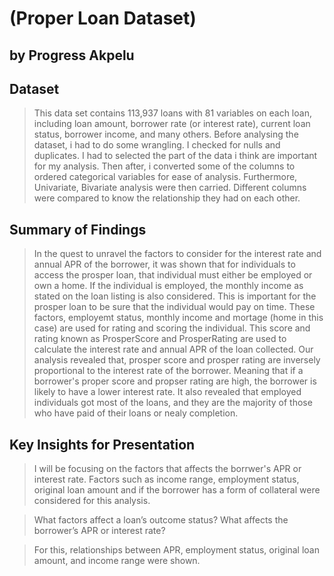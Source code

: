 # (Proper Loan Dataset)
## by Progress Akpelu


## Dataset

> This data set contains 113,937 loans with 81 variables on each loan, including loan amount, borrower rate (or interest rate), current loan status, borrower income, and many others. Before analysing the dataset, i had to do some wrangling. I checked for nulls and duplicates. I had to selected the part of the data i think are important for my analysis. Then after, i converted some of the columns to ordered categorical variables for ease of analysis. Furthermore, Univariate, Bivariate analysis were then carried. Different columns were compared to know the relationship they had on each other.


## Summary of Findings

> In the quest to unravel the factors to consider for the interest rate and annual APR of the borrower, it was shown that for individuals to access the prosper loan, that individual must either be employed or own a home. If the individual is employed, the monthly income as stated on the loan listing is also considered. This is important for the prosper loan to be sure that the individual would pay on time. These factors, employemt status, monthly income and mortage (home in this case) are used for rating and scoring the individual. This score and rating known as ProsperScore and ProsperRating are used to calculate the interest rate and annual APR of the loan collected.
> Our analysis revealed that, prosper score and prosper rating are inversely proportional to the interest rate of the borrower. Meaning that if a borrower's proper score and propser rating are high, the borrower is likely to have a lower interest rate. It also revealed that employed individuals got most of the loans, and they are the majority of those who have paid of their loans or nealy completion.


## Key Insights for Presentation

> I will be focusing on the factors that affects the borrwer's APR or interest rate. Factors such as income range, employment status, original loan amount and if the borrower has a form of collateral were considered for this analysis.

> What factors affect a loan’s outcome status?
What affects the borrower’s APR or interest rate?

> For this, relationships between APR, employment status, original loan amount, and income range were shown. 